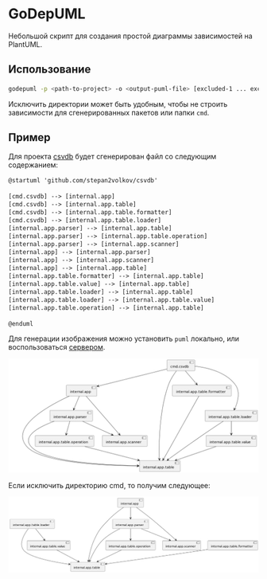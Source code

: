 # GoDepUML

Небольшой скрипт для создания простой диаграммы зависимостей на PlantUML.

## Использование

```bash
godepuml -p <path-to-project> -o <output-puml-file> [excluded-1 ... excluded-N]
```

Исключить директории может быть удобным, чтобы не строить зависимости для сгенерированных пакетов или папки `cmd`.

## Пример

Для проекта [csvdb](https://github.com/stepan2volkov/csvdb) будет сгенерирован файл со следующим содержанием:
```puml
@startuml 'github.com/stepan2volkov/csvdb'

[cmd.csvdb] --> [internal.app]
[cmd.csvdb] --> [internal.app.table]
[cmd.csvdb] --> [internal.app.table.formatter]
[cmd.csvdb] --> [internal.app.table.loader]
[internal.app.parser] --> [internal.app.table]
[internal.app.parser] --> [internal.app.table.operation]
[internal.app.parser] --> [internal.app.scanner]
[internal.app] --> [internal.app.parser]
[internal.app] --> [internal.app.scanner]
[internal.app] --> [internal.app.table]
[internal.app.table.formatter] --> [internal.app.table]
[internal.app.table.value] --> [internal.app.table]
[internal.app.table.loader] --> [internal.app.table]
[internal.app.table.loader] --> [internal.app.table.value]
[internal.app.table.operation] --> [internal.app.table]

@enduml
```

Для генерации изображения можно установить `puml` локально, или воспользоваться [сервером](http://www.plantuml.com/plantuml/uml).

![csvdb logo](/images/csvdb.png)

Если исключить директорию cmd, то получим следующее:

![csvdb logo](/images/csvdb_without_cmd.png)